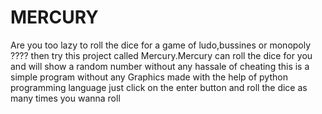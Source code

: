 # MERCURY
Are you too lazy to roll the dice for a game of ludo,bussines or monopoly ???? then try this project called Mercury.Mercury can roll the dice for you and will show a random number without any hassale of cheating
this is a simple program without any Graphics made with the help of python programming language
just click on the enter button and roll the dice as many times you wanna roll
